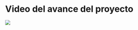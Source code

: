 # Video del avance del proyecto
 
[![](https://markdown-videos.deta.dev/youtube/eJdHWu-Czhg)](https://youtu.be/eJdHWu-Czhg?si=IKHGHeJLlJIpF625)
